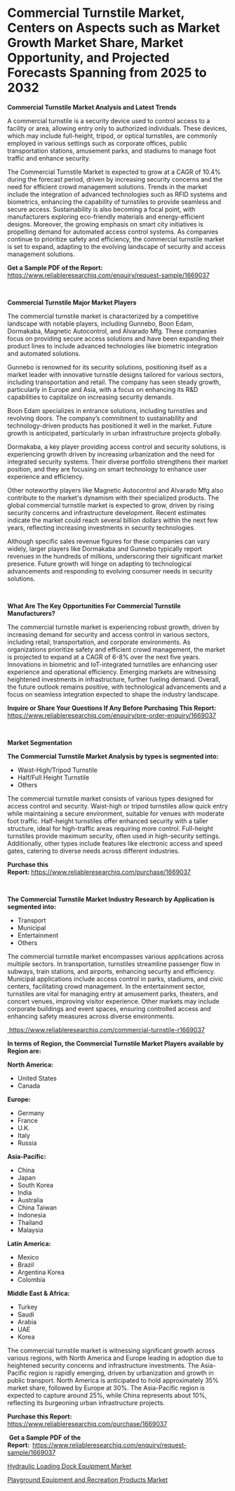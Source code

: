 <p><h1>Commercial Turnstile Market, Centers on Aspects such as Market Growth Market Share, Market Opportunity, and Projected Forecasts Spanning from 2025 to 2032</h1></p><p><strong>Commercial Turnstile Market Analysis and Latest Trends</strong></p>
<p><p>A commercial turnstile is a security device used to control access to a facility or area, allowing entry only to authorized individuals. These devices, which may include full-height, tripod, or optical turnstiles, are commonly employed in various settings such as corporate offices, public transportation stations, amusement parks, and stadiums to manage foot traffic and enhance security. </p><p>The Commercial Turnstile Market is expected to grow at a CAGR of 10.4% during the forecast period, driven by increasing security concerns and the need for efficient crowd management solutions. Trends in the market include the integration of advanced technologies such as RFID systems and biometrics, enhancing the capability of turnstiles to provide seamless and secure access. Sustainability is also becoming a focal point, with manufacturers exploring eco-friendly materials and energy-efficient designs. Moreover, the growing emphasis on smart city initiatives is propelling demand for automated access control systems. As companies continue to prioritize safety and efficiency, the commercial turnstile market is set to expand, adapting to the evolving landscape of security and access management solutions.</p></p>
<p><strong>Get a Sample PDF of the Report:&nbsp;</strong> <a href="https://www.reliableresearchiq.com/enquiry/request-sample/1669037?utm_campaign=1834&utm_medium=2&utm_source=Github&utm_content=ia&utm_term=02032025&utm_id=commercial-turnstile">https://www.reliableresearchiq.com/enquiry/request-sample/1669037</a></p>
<p>&nbsp;</p>
<p><strong>Commercial Turnstile Major Market Players</strong></p>
<p><p>The commercial turnstile market is characterized by a competitive landscape with notable players, including Gunnebo, Boon Edam, Dormakaba, Magnetic Autocontrol, and Alvarado Mfg. These companies focus on providing secure access solutions and have been expanding their product lines to include advanced technologies like biometric integration and automated solutions.</p><p>Gunnebo is renowned for its security solutions, positioning itself as a market leader with innovative turnstile designs tailored for various sectors, including transportation and retail. The company has seen steady growth, particularly in Europe and Asia, with a focus on enhancing its R&D capabilities to capitalize on increasing security demands.</p><p>Boon Edam specializes in entrance solutions, including turnstiles and revolving doors. The company’s commitment to sustainability and technology-driven products has positioned it well in the market. Future growth is anticipated, particularly in urban infrastructure projects globally.</p><p>Dormakaba, a key player providing access control and security solutions, is experiencing growth driven by increasing urbanization and the need for integrated security systems. Their diverse portfolio strengthens their market position, and they are focusing on smart technology to enhance user experience and efficiency.</p><p>Other noteworthy players like Magnetic Autocontrol and Alvarado Mfg also contribute to the market's dynamism with their specialized products. The global commercial turnstile market is expected to grow, driven by rising security concerns and infrastructure development. Recent estimates indicate the market could reach several billion dollars within the next few years, reflecting increasing investments in security technologies.</p><p>Although specific sales revenue figures for these companies can vary widely, larger players like Dormakaba and Gunnebo typically report revenues in the hundreds of millions, underscoring their significant market presence. Future growth will hinge on adapting to technological advancements and responding to evolving consumer needs in security solutions.</p></p>
<p>&nbsp;</p>
<p><strong>What Are The Key Opportunities For Commercial Turnstile Manufacturers?</strong></p>
<p><p>The commercial turnstile market is experiencing robust growth, driven by increasing demand for security and access control in various sectors, including retail, transportation, and corporate environments. As organizations prioritize safety and efficient crowd management, the market is projected to expand at a CAGR of 6-8% over the next five years. Innovations in biometric and IoT-integrated turnstiles are enhancing user experience and operational efficiency. Emerging markets are witnessing heightened investments in infrastructure, further fueling demand. Overall, the future outlook remains positive, with technological advancements and a focus on seamless integration expected to shape the industry landscape.</p></p>
<p><strong>Inquire or Share Your Questions If Any Before Purchasing This Report:</strong> <a href="https://www.reliableresearchiq.com/enquiry/pre-order-enquiry/1669037?utm_campaign=1834&utm_medium=2&utm_source=Github&utm_content=ia&utm_term=02032025&utm_id=commercial-turnstile">https://www.reliableresearchiq.com/enquiry/pre-order-enquiry/1669037</a></p>
<p>&nbsp;</p>
<p><strong>Market Segmentation</strong></p>
<p><strong>The Commercial Turnstile Market Analysis by types is segmented into:</strong></p>
<p><ul><li>Waist-High/Tripod Turnstile</li><li>Half/Full Height Turnstile</li><li>Others</li></ul></p>
<p><p>The commercial turnstile market consists of various types designed for access control and security. Waist-high or tripod turnstiles allow quick entry while maintaining a secure environment, suitable for venues with moderate foot traffic. Half-height turnstiles offer enhanced security with a taller structure, ideal for high-traffic areas requiring more control. Full-height turnstiles provide maximum security, often used in high-security settings. Additionally, other types include features like electronic access and speed gates, catering to diverse needs across different industries.</p></p>
<p><strong>Purchase this Report:&nbsp;</strong><a href="https://www.reliableresearchiq.com/purchase/1669037?utm_campaign=1834&utm_medium=2&utm_source=Github&utm_content=ia&utm_term=02032025&utm_id=commercial-turnstile">https://www.reliableresearchiq.com/purchase/1669037</a></p>
<p>&nbsp;</p>
<p><strong>The Commercial Turnstile Market Industry Research by Application is segmented into:</strong></p>
<p><ul><li>Transport</li><li>Municipal</li><li>Entertainment</li><li>Others</li></ul></p>
<p><p>The commercial turnstile market encompasses various applications across multiple sectors. In transportation, turnstiles streamline passenger flow in subways, train stations, and airports, enhancing security and efficiency. Municipal applications include access control in parks, stadiums, and civic centers, facilitating crowd management. In the entertainment sector, turnstiles are vital for managing entry at amusement parks, theaters, and concert venues, improving visitor experience. Other markets may include corporate buildings and event spaces, ensuring controlled access and enhancing safety measures across diverse environments.</p></p>
<p><a href="https://www.reliableresearchiq.com/commercial-turnstile-r1669037?utm_campaign=1834&utm_medium=2&utm_source=Github&utm_content=ia&utm_term=02032025&utm_id=commercial-turnstile">&nbsp;https://www.reliableresearchiq.com/commercial-turnstile-r1669037</a></p>
<p><strong>In terms of Region, the Commercial Turnstile Market Players available by Region are:</strong></p>
<p>
    <p> <strong> North America: </strong>
        <ul>
            <li>United States</li>
            <li>Canada</li>
        </ul>
        </p> 
    <p> <strong> Europe: </strong>
        <ul>
            <li>Germany</li>
            <li>France</li>
            <li>U.K.</li>
            <li>Italy</li>
            <li>Russia</li>
        </ul>
        </p> 
    <p> <strong> Asia-Pacific: </strong>
        <ul>
            <li>China</li>
            <li>Japan</li>
            <li>South Korea</li>
            <li>India</li>
            <li>Australia</li>
            <li>China Taiwan</li>
            <li>Indonesia</li>
            <li>Thailand</li>
            <li>Malaysia</li>
        </ul>
        </p> 
    <p> <strong> Latin America: </strong>
        <ul>
            <li>Mexico</li>
            <li>Brazil</li>
            <li>Argentina Korea</li>
            <li>Colombia</li>
        </ul>
        </p> 
    <p> <strong> Middle East & Africa: </strong>
        <ul>
            <li>Turkey</li>
            <li>Saudi</li>
            <li>Arabia</li>
            <li>UAE</li>
            <li>Korea</li>
        </ul>
    </p>
    </p>
<p><p>The commercial turnstile market is witnessing significant growth across various regions, with North America and Europe leading in adoption due to heightened security concerns and infrastructure investments. The Asia-Pacific region is rapidly emerging, driven by urbanization and growth in public transport. North America is anticipated to hold approximately 35% market share, followed by Europe at 30%. The Asia-Pacific region is expected to capture around 25%, while China represents about 10%, reflecting its burgeoning urban infrastructure projects.</p></p>
<p><strong>Purchase this Report: </strong><a href="https://www.reliableresearchiq.com/purchase/1669037?utm_campaign=1834&utm_medium=2&utm_source=Github&utm_content=ia&utm_term=02032025&utm_id=commercial-turnstile">https://www.reliableresearchiq.com/purchase/1669037</a></p>
<p>&nbsp;<strong>Get a Sample PDF of the Report:&nbsp;&nbsp;</strong><a href="https://www.reliableresearchiq.com/enquiry/request-sample/1669037?utm_campaign=1834&utm_medium=2&utm_source=Github&utm_content=ia&utm_term=02032025&utm_id=commercial-turnstile">https://www.reliableresearchiq.com/enquiry/request-sample/1669037</a></p>
<p><strong></strong></p>
<p><p><a href="https://github.com/billejuman43/Market-Research-Report-List-1/blob/main/hydraulic-loading-dock-equipment-market.md?utm_campaign=1834&utm_medium=2&utm_source=Github&utm_content=ia&utm_term=02032025&utm_id=commercial-turnstile">Hydraulic Loading Dock Equipment Market</a></p><p><a href="https://github.com/reeseberro3j/Market-Research-Report-List-1/blob/main/playground-equipment-and-recreation-products-market.md?utm_campaign=1834&utm_medium=2&utm_source=Github&utm_content=ia&utm_term=02032025&utm_id=commercial-turnstile">Playground Equipment and Recreation Products Market</a></p></p>